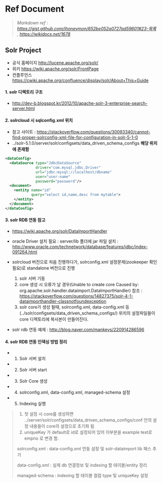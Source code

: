 Ref Document
=============
> ###### Markdown ref : https://gist.github.com/ihoneymon/652be052a0727ad59601#23-목록 , https://wikidocs.net/1678

Solr Project 
-------------
* 공식 홈페이지 http://lucene.apache.org/solr/
* 위키 https://wiki.apache.org/solr/FrontPage
* 컨플루언스 https://cwiki.apache.org/confluence/display/solr/About+This+Guide
#### 1. solr 디렉토리 구조
* http://dev-b.blogspot.kr/2012/10/apache-solr-3-enterprise-search-server.html

#### 2. solrcloud 시 sqlconfig.xml 위치
* 참고 사이트 : https://stackoverflow.com/questions/30093340/cannot-find-proper-solrconfig-xml-file-for-configuration-in-solr-5-1-0
*  ../solr-5.1.0/server/solr/configsets/data_driven_schema_configs **해당 위치에 존재함**
```xml
<dataConfig>
  <dataSource type="JdbcDataSource" 
              driver="com.mysql.jdbc.Driver"
              url="jdbc:mysql://localhost/dbname" 
              user="user-name" 
              password="password"/>
  <document>
    <entity name="id" 
            query="select id,name,desc from mytable">
    </entity>
  </document>
</dataConfig>
```
#### 3. solr RDB 연동 참고
* https://wiki.apache.org/solr/DataImportHandler

* oracle Driver 설치 필요 : server/lib 폴더에 jar 파일 설치 : http://www.oracle.com/technetwork/database/features/jdbc/index-091264.html

* solrcloud 버전으로 처음 진행하다가, solrconfig.xml 설정문제(zookeeper 확인필요)로 standalone 버전으로 진행
  1. solr 서버 기동
  2. core 생성 시 오류가 날 경우(Unable to create core Caused by: org.apache.solr.handler.dataimport.DataImportHandler)
  참조 : https://stackoverflow.com/questions/14827375/solr-4-1-dataimporthandler-classnotfoundexception
  3. solr core가 생성 될때, solrconfig.xml, data-config.xml 등 (../solr/configsets/data_driven_schema_configs/) 위치의 설정파일들이 core 디렉토리에 복사본이 만들어진다.
  
* solr rdb 연동 예제 : http://blog.naver.com/mankeys/220914286596

#### 4. solr RDB 연동 인덱싱 방법 정리
* 1. Solr 서버 설치
* 2. Solr 서버 start
* 3. Solr Core 생성
* 4. solrconfig.xml, data-config.xml, managed-schema 설정
* 5. Indexing 실행
> 1. 첫 설정 시 core를 생성하면 ../server/solr/configsets/data_driven_schema_configs/conf 안의 설정 내용들이 core의 설정으로 초기화 됨
> 2. uniqueKey 가 default로 id로 설정되어 있어 이부분을 example test로 empno 로 변경 함.
> <p>solrconfig.xml : data-config.xml 연동 설정 및 solr-dataimport lib 패스 추가 </p>
> <p>data-config.xml : 실제 db 연결정보 및 indexing 할 테이블/entity 정리 </p>
> <p>managed-schema : indexing 할 테이블 컬럼 type 및 uniqueKey 설정</p>

